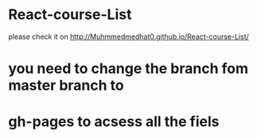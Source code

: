 # React-course-List
please check it on http://Muhmmedmedhat0.github.io/React-course-List/
# you need to change the branch fom master branch to 
# gh-pages to acsess all the fiels

